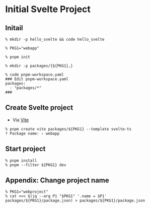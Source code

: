 # Initial Svelte Project

## Initail

```shell
% mkdir -p hello_svelte && code hello_svelte

% PKG1="webapp"

% pnpm init

% mkdir -p packages/{${PKG1},}

% code pnpm-workspace.yaml
### Edit pnpm-workspace.yaml
packages:
  - "packages/*"
###
```

## Create Svelte project

- Via [Vite](https://vitejs.dev/guide/)

```shell
% pnpm create vite packages/${PKG1} --template svelte-ts
? Package name: › webapp
```

## Start project

```shell
% pnpm install
% pnpm --filter ${PKG1} dev
```

## Appendix: Change project name

```shell
% PKG1="webproject"
% cat <<< $(jq --arg P1 "$PKG1" '.name = $P1' packages/${PKG1}/package.json) > packages/${PKG1}/package.json
```
